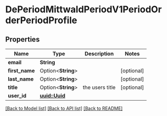 # DePeriodMittwaldPeriodV1PeriodOrderPeriodProfile

## Properties

Name | Type | Description | Notes
------------ | ------------- | ------------- | -------------
**email** | **String** |  | 
**first_name** | Option<**String**> |  | [optional]
**last_name** | Option<**String**> |  | [optional]
**title** | Option<**String**> | the users title | [optional]
**user_id** | [**uuid::Uuid**](uuid::Uuid.md) |  | 

[[Back to Model list]](../README.md#documentation-for-models) [[Back to API list]](../README.md#documentation-for-api-endpoints) [[Back to README]](../README.md)


